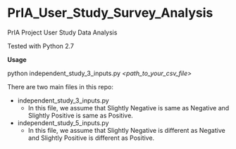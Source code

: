 # PrIA_User_Study_Survey_Analysis
PrIA Project User Study Data Analysis

Tested with Python 2.7

**Usage**

python independent_study_3_inputs.py _<path_to_your_csv_file>_

There are two main files in this repo:
- independent_study_3_inputs.py
  - In this file, we assume that Slightly Negative is same as Negative and Slightly Positive is same as Positive.
- independent_study_5_inputs.py
  - In this file, we assume that Slightly Negative is different as Negative and Slightly Positive is different as Positive.
